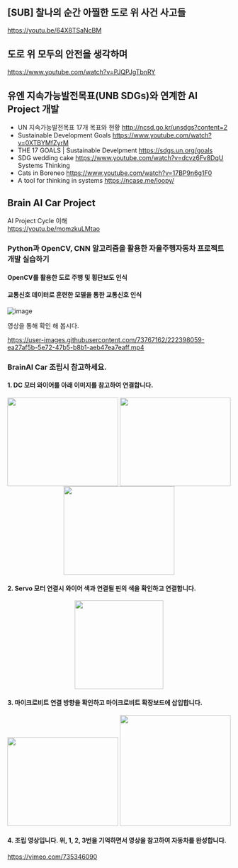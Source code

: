 
## [SUB] 찰나의 순간 아찔한 도로 위 사건 사고들
https://youtu.be/64X8TSaNcBM


## 도로 위 모두의 안전을 생각하며
https://www.youtube.com/watch?v=PJQPJgTbnRY

## 유엔 지속가능발전목표(UNB SDGs)와 연계한 AI Project 개발
- UN 지속가능발전목표 17개 목표와 현황 http://ncsd.go.kr/unsdgs?content=2
- Sustainable Development Goals https://www.youtube.com/watch?v=0XTBYMfZyrM
- THE 17 GOALS | Sustainable Develpment https://sdgs.un.org/goals
- SDG wedding cake https://www.youtube.com/watch?v=dcvz6Fv8DqU Systems Thinking
- Cats in Boreneo https://www.youtube.com/watch?v=17BP9n6g1F0
- A tool for thinking in systems https://ncase.me/loopy/

## Brain AI Car Project
AI Project Cycle 이해 <br>
https://youtu.be/momzkuLMtao

### Python과 OpenCV, CNN 알고리즘을 활용한 자율주행자동차 프로젝트 개발 실습하기


#### OpenCV를 활용한 도로 주행 및 횡단보도 인식
#### 교통신호 데이터로 훈련한 모델을 통한 교통신호 인식

![image](https://user-images.githubusercontent.com/73767162/226219390-ca3988c7-bb75-4d40-92ef-ddcaf065d562.png)


영상을 통해 확인 해 봅시다.

https://user-images.githubusercontent.com/73767162/222398059-ea27af5b-5e72-47b5-b8b1-aeb47ea7eaff.mp4


### BrainAI Car 조립시 참고하세요.

#### 1. DC 모터 와이어를 아래 이미지를 참고하여 연결합니다. <br>
<p align="center">
  <img src="https://user-images.githubusercontent.com/73767162/225786839-9ecd3e3d-2e80-4803-93da-997ab706aa07.png" align="center" width="250" height="200">
  <img src="https://user-images.githubusercontent.com/73767162/225786620-927010e9-11d9-4429-ab00-52b54be7a292.png" align="center" width="250" height="200">
  <img src="https://user-images.githubusercontent.com/73767162/225786898-3dec0581-c250-4edb-be26-7ed2cc58f874.png" align="center" width="250" height="200">
</p>

#### 2. Servo 모터 연결시 와이어 색과 연결될 핀의 색을 확인하고 연결합니다. <br>
<p align="center">
  <img src="https://user-images.githubusercontent.com/73767162/225787395-6e29f043-6a90-41a4-b852-cadbe7fff945.png" width="200" height="200">
</p>

#### 3. 마이크로비트 연결 방향을 확인하고 마이크로비트 확장보드에 삽입합니다. <br>
<p align="center">
  <img src="https://user-images.githubusercontent.com/73767162/225787236-a88c859c-712e-410f-b758-d92fe38c6082.png" width="250" height="200">
  <img src="https://user-images.githubusercontent.com/73767162/225787144-54a49696-d4a0-452b-bdf1-1b51a64ae544.png" width="250" height="250">
</p>

#### 4. 조립 영상입니다. 위, 1, 2, 3번을 기억하면서 영상을 참고하여 자동차를 완성합니다. 
https://vimeo.com/735346090
